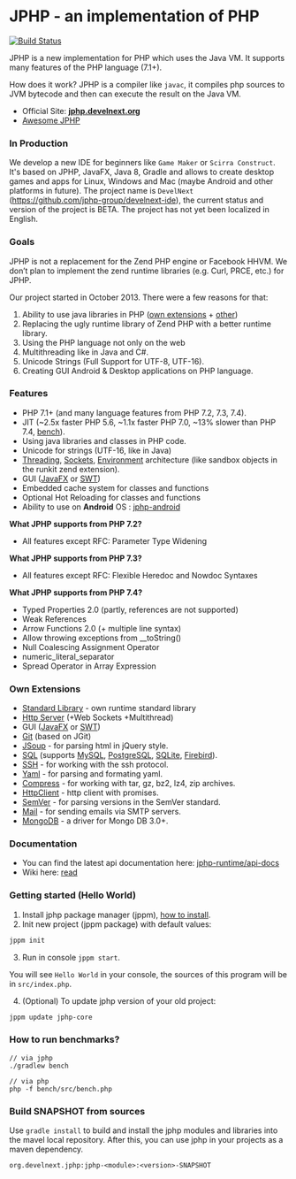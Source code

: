JPHP - an implementation of PHP
===============================

[![Build Status](https://travis-ci.org/jphp-group/jphp.svg?branch=master)](https://travis-ci.org/jphp-group/jphp)

JPHP is a new implementation for PHP which uses the Java VM. It supports many features of the PHP language (7.1+).

How does it work? JPHP is a compiler like `javac`, it compiles php sources to JVM bytecode and then
can execute the result on the Java VM.

- Official Site: **[jphp.develnext.org](http://jphp.develnext.org/)**
- [Awesome JPHP](https://github.com/jphp-group/awesome-jphp)

### In Production

We develop a new IDE for beginners like `Game Maker` or `Scirra Construct`. It's based on JPHP, JavaFX, Java 8, Gradle and allows to create desktop games and apps for Linux, Windows and Mac (maybe Android and other platforms in future). The project name is `DevelNext` (https://github.com/jphp-group/develnext-ide), the current status and version of the project is BETA. The project has not yet been localized in English. 

### Goals

JPHP is not a replacement for the Zend PHP engine or Facebook HHVM. We don’t plan to implement the zend runtime libraries (e.g. Curl, PRCE, etc.) for JPHP.

Our project started in October 2013. There were a few reasons for that:

1. Ability to use java libraries in PHP ([own extensions](#own-extensions) + [other](https://github.com/jphp-group/awesome-jphp))
2. Replacing the ugly runtime library of Zend PHP with a better runtime library.
3. Using the PHP language not only on the web
4. Multithreading like in Java and C#.
5. Unicode Strings (Full Support for UTF-8, UTF-16).
6. Creating GUI Android & Desktop applications on PHP language.

### Features

+ PHP 7.1+ (and many language features from PHP 7.2, 7.3, 7.4).
+ JIT (~2.5x faster PHP 5.6, ~1.1x faster PHP 7.0, ~13% slower than PHP 7.4, [bench](#how-to-run-benchmarks)).
+ Using java libraries and classes in PHP code.
+ Unicode for strings (UTF-16, like in Java)
+ [Threading](jphp-runtime/api-docs/classes/php/lang/Thread.md), [Sockets](jphp-runtime/api-docs/classes/php/net/Socket.md), [Environment](jphp-runtime/api-docs/classes/php/lang/Environment.md) architecture (like sandbox objects in the runkit zend extension).
+ GUI ([JavaFX](https://github.com/jphp-group/jphp-gui-ext) or [SWT](https://github.com/jphp-group/jphp-swt-ext))
+ Embedded cache system for classes and functions
+ Optional Hot Reloading for classes and functions
+ Ability to use on **Android** OS : [jphp-android](https://github.com/VenityStudio/jphp-android)

**What JPHP supports from PHP 7.2?**
+ All features except RFC: Parameter Type Widening

**What JPHP supports from PHP 7.3?**
+ All features except RFC: Flexible Heredoc and Nowdoc Syntaxes

**What JPHP supports from PHP 7.4?**
+ Typed Properties 2.0 (partly, references are not supported)
+ Weak References
+ Arrow Functions 2.0 (+ multiple line syntax)
+ Allow throwing exceptions from __toString()
+ Null Coalescing Assignment Operator
+ numeric_literal_separator
+ Spread Operator in Array Expression

### Own Extensions
- [Standard Library](jphp-runtime/api-docs) - own runtime standard library
- [Http Server](exts/jphp-httpserver-ext) (+Web Sockets +Multithread)
- GUI ([JavaFX](https://github.com/jphp-group/jphp-gui-ext) or [SWT](https://github.com/jphp-group/jphp-swt-ext))
- [Git](exts/jphp-git-ext/api-docs) (based on JGit)
- [JSoup](exts/jphp-jsoup-ext/api-docs) - for parsing html in jQuery style.
- [SQL](exts/jphp-sql-ext/api-docs) (supports [MySQL](exts/jphp-sql-ext/api-docs), [PostgreSQL](exts/jphp-pgsql-ext/api-docs), [SQLite](exts/jphp-sqlite-ext/api-docs), [Firebird](exts/jphp-firebirdsql-ext/api-docs)).
- [SSH](exts/jphp-ssh-ext/api-docs) - for working with the ssh protocol.
- [Yaml](exts/jphp-yaml-ext/) - for parsing and formating yaml.
- [Compress](exts/jphp-compress-ext) - for working with tar, gz, bz2, lz4, zip archives.
- [HttpClient](exts/jphp-httpclient-ext/api-docs) - http client with promises.
- [SemVer](exts/jphp-semver-ext/api-docs) - for parsing versions in the SemVer standard.
- [Mail](exts/jphp-mail-ext/api-docs) - for sending emails via SMTP servers.
- [MongoDB](exts/jphp-mongo-ext/api-docs) - a driver for Mongo DB 3.0+.

### Documentation

- You can find the latest api documentation here: [jphp-runtime/api-docs](jphp-runtime/api-docs)
- Wiki here: [read](http://jphp.develnext.org/wiki/)

### Getting started (Hello World)

1. Install jphp package manager (jppm), [how to install](packager/#0-how-to-install-jppm).
2. Init new project (jppm package) with default values:
```bash
jppm init
```
3. Run in console `jppm start`.

You will see `Hello World` in your console, the sources of this program will be in `src/index.php`.

4. (Optional) To update jphp version of your old project:
```bash
jppm update jphp-core
```

### How to run benchmarks?

```
// via jphp
./gradlew bench

// via php
php -f bench/src/bench.php
```

### Build SNAPSHOT from sources

Use `gradle install` to build and install the jphp modules and libraries into the mavel local repository. After this, you can use jphp in your projects as a maven dependency.

`org.develnext.jphp:jphp-<module>:<version>-SNAPSHOT`
